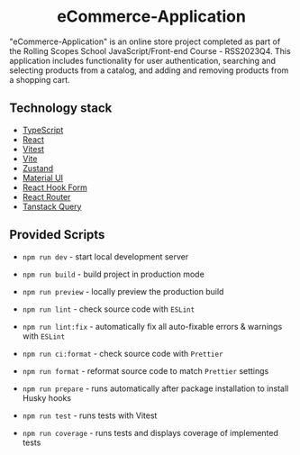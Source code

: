 <h1 align="center">eCommerce-Application</h1>

"eCommerce-Application" is an online store project completed as part of the Rolling Scopes School JavaScript/Front-end Course - RSS2023Q4. This application includes functionality for user authentication, searching and selecting products from a catalog, and adding and removing products from a shopping cart.

## Technology stack
- [TypeScript](https://www.typescriptlang.org/)
- [React](https://react.dev/)
- [Vitest](https://vitest.dev/)
- [Vite](https://vitejs.dev/)
- [Zustand](https://github.com/pmndrs/zustand)
- [Material UI](https://mui.com/material-ui/)
- [React Hook Form](https://react-hook-form.com/)
- [React Router](https://reactrouter.com/en/main)
- [Tanstack Query](https://tanstack.com/query/latest)

## Provided Scripts

- `npm run dev` - start local development server

- `npm run build` - build project in production mode

- `npm run preview` - locally preview the production build

- `npm run lint` - check source code with `ESLint`

- `npm run lint:fix` - automatically fix all auto-fixable errors & warnings with `ESLint`

- `npm run ci:format` - check source code with `Prettier`

- `npm run format` - reformat source code to match `Prettier` settings

- `npm run prepare` - runs automatically after package installation to install Husky hooks

- `npm run test` - runs tests with Vitest

- `npm run coverage` - runs tests and displays coverage of implemented tests
